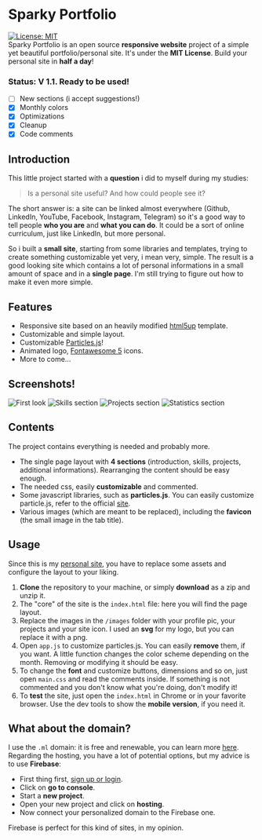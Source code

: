 # Sparky Portfolio
[![License: MIT](https://img.shields.io/cocoapods/l/AFNetworking.svg)](https://github.com/m-i-n-a-r/sparky-portfolio/blob/master/LICENSE.md)\
Sparky Portfolio is an open source **responsive website** project of a simple yet beautiful portfolio/personal site. It's under the **MIT License**. Build your personal site in **half a day**!

### Status: V 1.1. Ready to be used!
- [ ] New sections (i accept suggestions!)
- [x] Monthly colors
- [x] Optimizations
- [x] Cleanup
- [x] Code comments

## Introduction
This little project started with a **question** i did to myself during my studies:

> Is a personal site useful? And how could people see it?

The short answer is: a site can be linked almost everywhere (Github, LinkedIn, YouTube, Facebook, Instagram, Telegram) so it's a good way to tell people **who you are** and **what you can do**. It could be a sort of online curriculum, just like LinkedIn, but more personal.

So i built a **small site**, starting from some libraries and templates, trying to create something customizable yet very, i mean very, simple. The result is a good looking site which contains a lot of personal informations in a small amount of space and in a **single page**. I'm still trying to figure out how to make it even more simple.

## Features
- Responsive site based on an heavily modified [html5up](https://html5up.net/) template.
- Customizable and simple layout.
- Customizable [Particles.js](https://vincentgarreau.com/particles.js/)!
- Animated logo, [Fontawesome 5](https://fontawesome.com/) icons.
- More to come...

## Screenshots!
![First look](https://i.imgur.com/oaSfF57.png)
![Skills section](https://i.imgur.com/OLlb6ON.png)
![Projects section](https://i.imgur.com/O1kERnR.png)
![Statistics section](https://i.imgur.com/yRPcl86.png)

## Contents
The project contains everything is needed and probably more. 
- The single page layout with **4 sections** (introduction, skills, projects, additional informations). Rearranging the content should be easy enough.
- The needed css, easily **customizable** and commented.
- Some javascript libraries, such as **particles.js**. You can easily customize particle.js, refer to the official [site](https://vincentgarreau.com/particles.js/).
- Various images (which are meant to be replaced), including the **favicon** (the small image in the tab title).

## Usage
Since this is my [personal site](https://minar.ml), you have to replace some assets and configure the layout to your liking.
1. **Clone** the repository to your machine, or simply **download** as a zip and unzip it.
2. The "core" of the site is the `index.html` file: here you will find the page layout.
3. Replace the images in the `/images` folder with your profile pic, your projects and your site icon. I used an **svg** for my logo, but you can replace it with a png.
4. Open `app.js` to customize particles.js. You can easily **remove** them, if you want. A little function changes the color scheme depending on the month. Removing or modifying it should be easy.
5. To change the **font** and customize buttons, dimensions and so on, just open `main.css` and read the comments inside. If something is not commented and you don't know what you're doing, don't modify it!
6. To **test** the site, just open the `index.html` in Chrome or in your favorite browser. Use the dev tools to show the **mobile version**, if you need it.

## What about the domain?
I use the `.ml` domain: it is free and renewable, you can learn more [here](https://my.freenom.com). Regarding the hosting, you have a lot of potential options, but my advice is to use **Firebase**:
- First thing first, [sign up or login](https://firebase.google.com/).
- Click on **go to console**.
- Start a **new project**.
- Open your new project and click on **hosting**.
- Now connect your personalized domain to the Firebase one.

Firebase is perfect for this kind of sites, in my opinion.